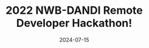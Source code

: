 ---
title: "2022 NWB-DANDI Remote Developer Hackathon!"
date: 2024-07-15
lastDate: 2024-07-22 
comments: 12
time: "9:00 - 3:00"
register_btn: /
weight: 2
---